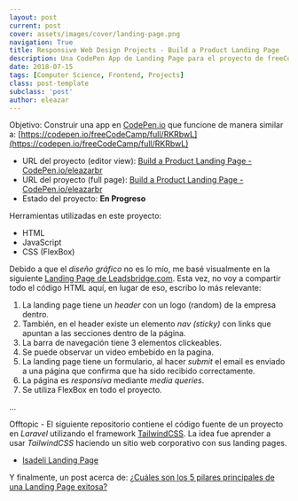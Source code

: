```yaml
---
layout: post
current: post
cover: assets/images/cover/landing-page.png
navigation: True
title: Responsive Web Design Projects - Build a Product Landing Page
description: Una CodePen App de Landing Page para el proyecto de freeCodeCamp Responsive Web Design.
date: 2018-07-15
tags: [Computer Science, Frontend, Projects]
class: post-template
subclass: 'post'
author: eleazar
---
```


Objetivo: Construir una app en [CodePen.io](https://codepen.io/) que funcione de manera similar a: [https://codepen.io/freeCodeCamp/full/RKRbwL](https://codepen.io/freeCodeCamp/full/RKRbwL)

* URL del proyecto (editor view): [Build a Product Landing Page - CodePen.io/eleazarbr](https://codepen.io/eleazarbr/pen/jpqwLX)
* URL del proyecto (full page):   [Build a Product Landing Page - CodePen.io/eleazarbr](https://codepen.io/eleazarbr/full/jpqwLX/)
* Estado del proyecto: **En Progreso**

Herramientas utilizadas en este proyecto:

- HTML
- JavaScript
- CSS (FlexBox)

Debido a que el _diseño gráfico_ no es lo mío, me basé visualmente en la siguiente [Landing Page de Leadsbridge.com](http://get.leadsbridge.com/webinar-leadsbridge-2-0/). Esta vez, no voy a compartir todo el código HTML aquí, en lugar de eso, escribo lo más relevante:

1. La landing page tiene un _header_ con un logo (random) de la empresa dentro.
2. También, en el header existe un elemento _nav (sticky)_ con links que apuntan a las secciones dentro de la página.
3. La barra de navegación tiene 3 elementos clickeables.
4. Se puede observar un video embebido en la pagina.
5. La landing page tiene un formulario, al hacer _submit_ el email es enviado a una página que confirma que ha sido recibido correctamente.
6. La página es _responsiva_ mediante _media queries_.
7. Se utiliza FlexBox en todo el proyecto.

...

Offtopic - El siguiente repositorio contiene el código fuente de un proyecto en _Laravel_ utilizando el framework [TailwindCSS](https://tailwindcss.com/). La idea fue aprender a usar _TailwindCSS_ haciendo un sitio web corporativo con sus landing pages.

- [Isadeli Landing Page](https://github.com/eleazarbr/isadeli)

Y finalmente, un post acerca de: [¿Cuáles son los 5 pilares principales de una Landing Page exitosa?](https://eresendez.com/pillars-of-a-successful-landing-page)
